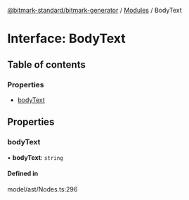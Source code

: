 [@bitmark-standard/bitmark-generator](../API.md) / [Modules](../modules.md) / BodyText

# Interface: BodyText

## Table of contents

### Properties

- [bodyText](BodyText.md#bodyText)

## Properties

### bodyText

• **bodyText**: `string`

#### Defined in

model/ast/Nodes.ts:296
